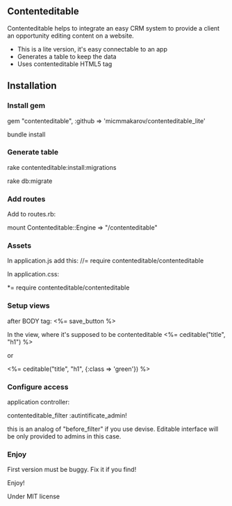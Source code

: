 ## Contenteditable


Contenteditable helps to integrate an easy CRM system to provide a client an opportunity editing content on a website.

* This is a lite version, it's easy connectable to an app
* Generates a table to keep the data
* Uses contenteditable HTML5 tag


## Installation

### Install gem

gem "contenteditable", :github => 'micmmakarov/contenteditable_lite'

bundle install

### Generate table

rake contenteditable:install:migrations

rake db:migrate

### Add routes

Add to routes.rb:

mount Contenteditable::Engine => "/contenteditable"

### Assets

 In application.js add this:
 //= require contenteditable/contenteditable

 In application.css:

 *= require contenteditable/contenteditable



### Setup views 

after BODY tag: <%= save_button %>


In the view, where it's supposed to be contenteditable
<%= ceditable("title", "h1") %>

or

<%= ceditable("title", "h1", {:class => 'green'}) %>


 
### Configure access

application controller:

contenteditable_filter :autintificate_admin!

this is an analog of "before_filter" if you use devise. Editable interface will be only provided to admins in this case.


### Enjoy

First version must be buggy. Fix it if you find!

Enjoy!


Under MIT license
